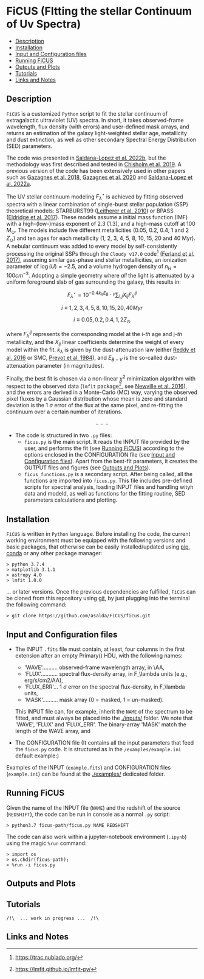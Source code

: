 # FiCUS (FItting the stellar Continuum of Uv Spectra)
- [Description](https://github.com/asalda/FiCUS/README.md#description)
- [Installation](https://github.com/asalda/FiCUS/README.md#install)
- [Input and Configuration files](https://github.com/asalda/FiCUS/README.md#the-input-and-configuration-files)
- [Running FiCUS](https://github.com/asalda/FiCUS/README.md#running-ficus)
- [Outputs and Plots](https://github.com/asalda/FiCUS/README.md#outputs0-and-plots)
- [Tutorials](https://github.com/asalda/FiCUS/README.md#tutorials)
- [Links and Notes](https://github.com/asalda/FiCUS/README.md#links-and-notes)


## Description
`FiCUS` is a customized `Python` script to fit the stellar continuum of extragalactic ultraviolet (UV) spectra. In short, it takes observed-frame wavelength, flux density (with errors) and user-defined mask arrays, and returns an estimation of the galaxy light-weighted stellar age, metallicity and dust extinction, as well as other secondary Spectral Energy Distribution (SED) parameters. 

The code was presented in [Saldana-Lopez et al. 2022b](https://ui.adsabs.harvard.edu/abs/2022arXiv221101351S/abstract), but the methodology was first described and tested in [Chisholm et al. 2019](https://ui.adsabs.harvard.edu/abs/2022arXiv221101351S/abstract). A previous version of the code has been extensively used in other papers such as [Gazagnes et al. 2018](https://ui.adsabs.harvard.edu/abs/2018A%26A...616A..29G/abstract), [Gazagnes et al. 2020](https://ui.adsabs.harvard.edu/abs/2020A%26A...639A..85G/abstract) and [Saldana-Lopez et al. 2022a](https://ui.adsabs.harvard.edu/abs/2022A%26A...663A..59S/abstract). 

The UV stellar continuum modeling $F_{\lambda}^{\star}$ is achieved by fitting observed spectra with a linear combination of single-burst stellar population (SSP) theoretical models: STARBURST99 ([Leitherer et al. 2010](https://ui.adsabs.harvard.edu/abs/2010ApJS..189..309L/abstract)) or BPASS ([Eldridge et al. 2017](https://ui.adsabs.harvard.edu/abs/2017PASA...34...58E/abstract)). These models assume a initial mass function (IMF) with a high-(low-)mass exponent of 2.3 (1.3), and a high-mass cutoff at 100 $M_{\odot}$. The models include five different metallicities (0.05, 0.2, 0.4, 1 and 2 $Z_{\odot}$) and ten ages for each metallicity (1, 2, 3, 4, 5, 8, 10, 15, 20 and 40 Myr). A nebular continuum was added to every model by self-consistently processing the original SSPs through the `Cloudy v17.0` code[^1] [(Ferland et al. 2017)](https://ui.adsabs.harvard.edu/abs/2017RMxAA..53..385F/abstract), assuming similar gas-phase and stellar metallicities, an ionization parameter of $\log(U)=-2.5$, and a volume hydrogen density of $n_H = 100 cm^{-3}$. Adopting a simple geometry where _all_ the light is attenuated by a uniform foreground slab of gas surrounding the galaxy, this results in: 

$$ F_{\lambda}^{\star} = 10^{-0.4 k_{\lambda} E_{B-V}} \sum_{i,j} X_{ij} F_{\lambda}^{ij} $$

$$ i \equiv 1, 2, 3, 4, 5, 8, 10, 15, 20, 40 Myr $$

$$ i \equiv 0.05, 0.2, 0.4, 1, 2 Z_{\odot} $$

where $F_{\lambda}^{ij}$ represents the corresponding model at the i-_th_ age and j-_th_ metallicity, and the $X_{ij}$ linear coefficients determine the weight of every model within the fit. $k_{\lambda}$ is given by the dust-attenuation law (either [Reddy et al. 2016](https://ui.adsabs.harvard.edu/abs/2016ApJ...828..107R/abstract) or SMC, [Prevot et al. 1984](https://ui.adsabs.harvard.edu/abs/1984A%26A...132..389P/abstract)), and $E_{B-V}$ is the so-called dust-attenuation parameter (in magnitudes). 

Finally, the best fit is chosen via a non-linear $\chi^2$ minimization algorithm with respect to the observed data (`lmfit` package[^2], see [Newville et al. 2016](https://ui.adsabs.harvard.edu/abs/2016ascl.soft06014N/abstract)), and the errors are derived in a Monte-Carlo (MC) way, varying the observed pixel fluxes by a Gaussian distribution whose mean is zero and standard deviation is the 1 $\sigma$ error of the flux at the same pixel, and re-fitting the continuum over a certain number of iterations.

$$ --- $$

- The code is structured in two `.py` files:
  - ```ficus.py``` is the main script. It reads the INPUT file provided by the user, and performs the fit (see [Running FiCUS](https://github.com/asalda/FiCUS/README.md#running-ficus)) according to the options enclosed in the CONFIGURATION file (see [Input and Configuration files](https://github.com/asalda/FiCUS/README.md#the-input-and-configuration-files)). Apart from the best-fit parameters, it creates the OUTPUT files and figures (see [Outputs and Plots](https://github.com/asalda/FiCUS/README.md#outputs0-and-plots)). 
  - ```ficus_functions.py``` is a secondary script. After being called, all the functions are imported into `ficus.py`. This file includes pre-defined scripts for spectral analysis, loading INPUT files and handling wityh data and modeld, as well as functions for the fitting routine, SED parameters calculations and plotting. 


## Installation
`FiCUS` is written in `Python` language. Before installing the code, the current working environment must be equipped with the following versions and basic packages, that otherwise can be easily installed/updated using [pip](https://pypi.org/project/pip/), [conda](https://docs.conda.io/en/latest/) or any other package manager:
```
> python 3.7.4 
> matplotlib 3.1.1 
> astropy 4.0 
> lmfit 1.0.0 
```

... or later versions. Once the previous dependencies are fulfilled, `FiCUS` can be cloned from this repository using [git](https://git-scm.com/), by just plugging into the terminal the following command:
```
> git clone https://github.com/asalda/FiCUS/ficus.git
```


## Input and Configuration files
- The INPUT `.fits` file must contain, at least, four columns in the first extension after an empty Primary() HDU, with the following names: 
  - 'WAVE'.......... observed-frame wavelength array, in \AA, 
  - 'FLUX'........... spectral flux-density array, in F_\lambda units (e.g., erg/s/cm2/AA), 
  - 'FLUX_ERR'... 1 $\sigma$ error on the spectral flux-density, in F_\lambda units, 
  - 'MASK'.......... mask array (0 = masked, 1 = un-masked).
  
  This INPUT file can, for example, inherit the `NAME` of the spectrum to be fitted, and must always be placed into the [./inputs/](https://github.com/asalda/FiCUS/inputs/) folder. We note that 'WAVE', 'FLUX' and 'FLUX_ERR'. The binary-array 'MASK' match the length of the WAVE array, and 

- The CONFIGURATION file (It contains all the input parameters that feed the ```ficus.py``` code. It is structured as in the ```/examples/example.ini``` default example:)


Examples of the INPUT (`example.fits`) and CONFIGURATION files (`example.ini`) can be found at the [./examples/](https://github.com/asalda/FiCUS/examples/) dedicated folder.


## Running FiCUS
Given the name of the INPUT file (`NAME`) and the redshift of the source (`REDSHIFT`), the code can be run in console as a normal `.py` script:
```
> python3.7 ficus-path/ficus.py NAME REDSHIFT
```

The code can also work within a jupyter-notebook environment (`.ipynb`) using the magic `%run` command:
```
> import os
> os.chdir(ficus-path);
> %run -i ficus.py
```


## Outputs and Plots



## Tutorials

`/!\  ... work in progress ...  /!\`


## Links and Notes
[^1]: https://trac.nublado.org/
[^2]: https://lmfit.github.io/lmfit-py/

